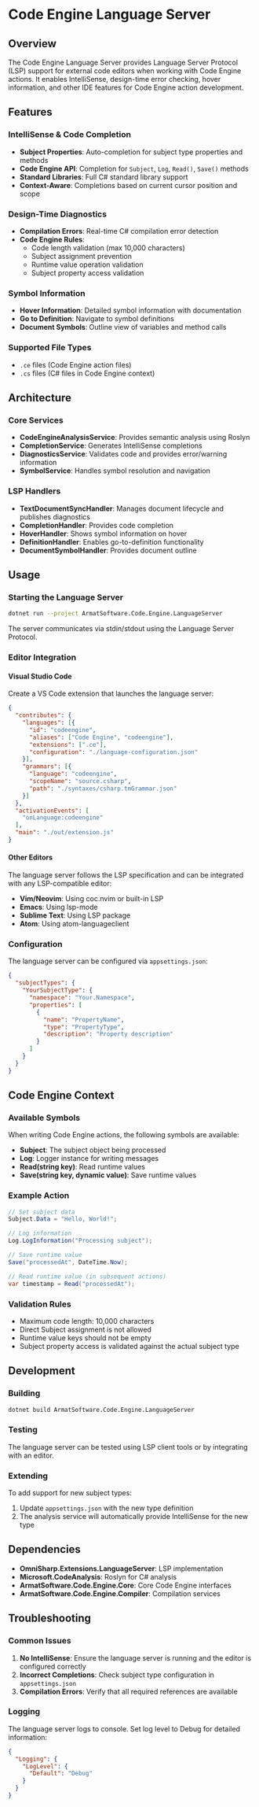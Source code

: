 # Code Engine Language Server

## Overview

The Code Engine Language Server provides Language Server Protocol (LSP) support for external code editors when working with Code Engine actions. It enables IntelliSense, design-time error checking, hover information, and other IDE features for Code Engine action development.

## Features

### IntelliSense & Code Completion
- **Subject Properties**: Auto-completion for subject type properties and methods
- **Code Engine API**: Completion for `Subject`, `Log`, `Read()`, `Save()` methods
- **Standard Libraries**: Full C# standard library support
- **Context-Aware**: Completions based on current cursor position and scope

### Design-Time Diagnostics
- **Compilation Errors**: Real-time C# compilation error detection
- **Code Engine Rules**: 
  - Code length validation (max 10,000 characters)
  - Subject assignment prevention
  - Runtime value operation validation
  - Subject property access validation

### Symbol Information
- **Hover Information**: Detailed symbol information with documentation
- **Go to Definition**: Navigate to symbol definitions
- **Document Symbols**: Outline view of variables and method calls

### Supported File Types
- `.ce` files (Code Engine action files)
- `.cs` files (C# files in Code Engine context)

## Architecture

### Core Services
- **CodeEngineAnalysisService**: Provides semantic analysis using Roslyn
- **CompletionService**: Generates IntelliSense completions
- **DiagnosticsService**: Validates code and provides error/warning information
- **SymbolService**: Handles symbol resolution and navigation

### LSP Handlers
- **TextDocumentSyncHandler**: Manages document lifecycle and publishes diagnostics
- **CompletionHandler**: Provides code completion
- **HoverHandler**: Shows symbol information on hover
- **DefinitionHandler**: Enables go-to-definition functionality
- **DocumentSymbolHandler**: Provides document outline

## Usage

### Starting the Language Server
```bash
dotnet run --project ArmatSoftware.Code.Engine.LanguageServer
```

The server communicates via stdin/stdout using the Language Server Protocol.

### Editor Integration

#### Visual Studio Code
Create a VS Code extension that launches the language server:

```json
{
  "contributes": {
    "languages": [{
      "id": "codeengine",
      "aliases": ["Code Engine", "codeengine"],
      "extensions": [".ce"],
      "configuration": "./language-configuration.json"
    }],
    "grammars": [{
      "language": "codeengine",
      "scopeName": "source.csharp",
      "path": "./syntaxes/csharp.tmGrammar.json"
    }]
  },
  "activationEvents": [
    "onLanguage:codeengine"
  ],
  "main": "./out/extension.js"
}
```

#### Other Editors
The language server follows the LSP specification and can be integrated with any LSP-compatible editor:
- **Vim/Neovim**: Using coc.nvim or built-in LSP
- **Emacs**: Using lsp-mode
- **Sublime Text**: Using LSP package
- **Atom**: Using atom-languageclient

### Configuration

The language server can be configured via `appsettings.json`:

```json
{
  "subjectTypes": {
    "YourSubjectType": {
      "namespace": "Your.Namespace",
      "properties": [
        {
          "name": "PropertyName",
          "type": "PropertyType",
          "description": "Property description"
        }
      ]
    }
  }
}
```

## Code Engine Context

### Available Symbols
When writing Code Engine actions, the following symbols are available:

- **Subject**: The subject object being processed
- **Log**: Logger instance for writing messages
- **Read(string key)**: Read runtime values
- **Save(string key, dynamic value)**: Save runtime values

### Example Action
```csharp
// Set subject data
Subject.Data = "Hello, World!";

// Log information
Log.LogInformation("Processing subject");

// Save runtime value
Save("processedAt", DateTime.Now);

// Read runtime value (in subsequent actions)
var timestamp = Read("processedAt");
```

### Validation Rules
- Maximum code length: 10,000 characters
- Direct Subject assignment is not allowed
- Runtime value keys should not be empty
- Subject property access is validated against the actual subject type

## Development

### Building
```bash
dotnet build ArmatSoftware.Code.Engine.LanguageServer
```

### Testing
The language server can be tested using LSP client tools or by integrating with an editor.

### Extending
To add support for new subject types:
1. Update `appsettings.json` with the new type definition
2. The analysis service will automatically provide IntelliSense for the new type

## Dependencies

- **OmniSharp.Extensions.LanguageServer**: LSP implementation
- **Microsoft.CodeAnalysis**: Roslyn for C# analysis
- **ArmatSoftware.Code.Engine.Core**: Core Code Engine interfaces
- **ArmatSoftware.Code.Engine.Compiler**: Compilation services

## Troubleshooting

### Common Issues
1. **No IntelliSense**: Ensure the language server is running and the editor is configured correctly
2. **Incorrect Completions**: Check subject type configuration in `appsettings.json`
3. **Compilation Errors**: Verify that all required references are available

### Logging
The language server logs to console. Set log level to Debug for detailed information:
```json
{
  "Logging": {
    "LogLevel": {
      "Default": "Debug"
    }
  }
}
```